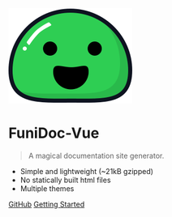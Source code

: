 ![logo](_media/icon.svg)

# FuniDoc-Vue

> A magical documentation site generator.

- Simple and lightweight (~21kB gzipped)
- No statically built html files
- Multiple themes

[GitHub](https://github.com/funidocs/vue-doc)
[Getting Started](#docsify)
